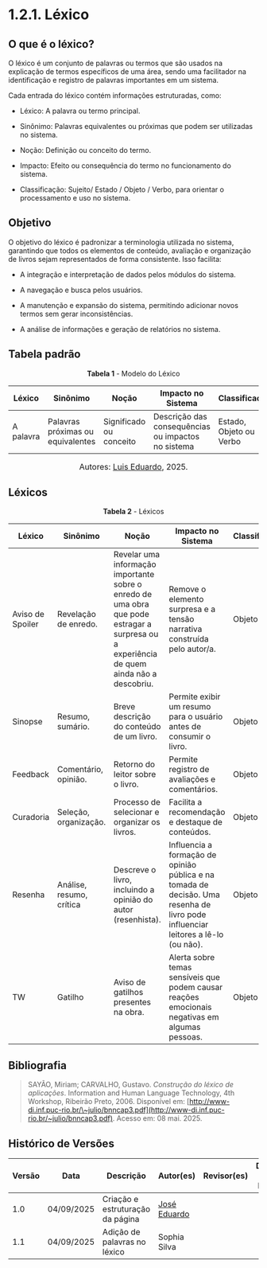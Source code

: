 # 1.2.1. Léxico

## O que é o léxico?

O léxico é um conjunto de palavras ou termos que são usados na explicação de termos específicos de uma área, sendo uma facilitador na identificação e registro de palavras importantes em um sistema. 

Cada entrada do léxico contém informações estruturadas, como:

- Léxico: A palavra ou termo principal.

- Sinônimo: Palavras equivalentes ou próximas que podem ser utilizadas no sistema.

- Noção: Definição ou conceito do termo.

- Impacto: Efeito ou consequência do termo no funcionamento do sistema.

- Classificação: Sujeito/ Estado / Objeto / Verbo, para orientar o processamento e uso no sistema.

## Objetivo 
O objetivo do léxico é padronizar a terminologia utilizada no sistema, garantindo que todos os elementos de conteúdo, avaliação e organização de livros sejam representados de forma consistente. Isso facilita:

- A integração e interpretação de dados pelos módulos do sistema.

- A navegação e busca pelos usuários.

- A manutenção e expansão do sistema, permitindo adicionar novos termos sem gerar inconsistências.

- A análise de informações e geração de relatórios no sistema.

## Tabela padrão 

<p style="text-align: center"><b>Tabela 1</b> - Modelo do Léxico </p>

| Léxico     | Sinônimo              | Noção           | Impacto no Sistema                      | Classificação      |
|------------|--------------------------|-----------------------------------------------|------------------------------------------------|------------------|
| A palavra | Palavras próximas ou equivalentes | Significado ou conceito | Descrição das consequências ou impactos no sistema | Estado, Objeto ou Verbo | 


<font size="3"><p style="text-align: center">Autores: [Luis Eduardo](https://github.com/luidooo), 2025.</p></font>


## Léxicos

<p style="text-align: center"><b>Tabela 2</b> - Léxicos </p>

| Léxico     | Sinônimo              | Noção           | Impacto no Sistema                      | Classificação      |
|------------|--------------------------|-----------------------------------------------|------------------------------------------------|------------------|
| Aviso de Spoiler | Revelação de enredo.| Revelar uma informação importante sobre o enredo de uma obra que pode estragar a surpresa ou a experiência de quem ainda não a descobriu. | Remove o elemento surpresa e a tensão narrativa construída pelo autor/a.| Objeto |
| Sinopse | Resumo, sumário. | Breve descrição do conteúdo de um livro. | Permite exibir um resumo para o usuário antes de consumir o livro.  | Objeto | 
| Feedback | Comentário, opinião. | Retorno do leitor sobre o livro. | Permite registro de avaliações e comentários. | Objeto | 
| Curadoria | Seleção, organização. | Processo de selecionar e organizar os livros. | Facilita a recomendação  e destaque de conteúdos.  | Objeto | 
| Resenha | Análise, resumo, crítica |Descreve o livro, incluindo a opinião do autor (resenhista). | Influencia a formação de opinião pública e na tomada de decisão. Uma resenha de livro pode influenciar leitores a lê-lo (ou não). | Objeto |
| TW | Gatilho | Aviso de gatilhos presentes na obra. | Alerta sobre temas sensíveis que podem causar reações emocionais negativas em algumas pessoas. | Objeto |











## Bibliografia

> SAYÃO, Miriam; CARVALHO, Gustavo. *Construção do léxico de aplicações*. Information and Human Language Technology, 4th Workshop, Ribeirão Preto, 2006. Disponível em: [http://www-di.inf.puc-rio.br/\~julio/bnncap3.pdf](http://www-di.inf.puc-rio.br/~julio/bnncap3.pdf). Acesso em: 08 mai. 2025.


## Histórico de Versões

| Versão | Data       | Descrição | Autor(es) | Revisor(es) | Detalhes da Revisão |
|--------|------------|-----------|-----------|-------------|-------------------|
| 1.0    | 04/09/2025 | Criação e estruturação da página | [José Eduardo](https://github.com/jevprado) |  |  |
| 1.1 | 04/09/2025 | Adição de palavras no léxico | Sophia Silva | | |



